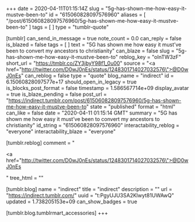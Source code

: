 +++
date = 2020-04-11T01:15:14Z
slug = "5g-has-shown-me-how-easy-it-mustve-been-to"
id = "615060828097576960"
aliases = [ "/post/615060828097576960/5g-has-shown-me-how-easy-it-mustve-been-to" ]
tags = [ ]
type = "tumblr-quote"

[tumblr]
can_send_in_message = true
note_count = 0.0
can_reply = false
is_blazed = false
tags = [ ]
text = "5G has shown me how easy it must&rsquo;ve been to convert my ancestors to christianity"
can_blaze = false
slug = "5g-has-shown-me-how-easy-it-mustve-been-to"
reblog_key = "oInTW3zF"
short_url = "https://tmblr.co/ZY3jbyY98f1_0u00"
source = "<a href=\"http://twitter.com/D0wJ0nEs/status/1248301714027032576\">@D0wJ0nEs</a>"
can_reblog = false
type = "quote"
blog_name = "indirect"
id = 6.15060828097577e+17
should_open_in_legacy = true
is_blocks_post_format = false
timestamp = 1.586567714e+09
display_avatar = true
is_blaze_pending = false
post_url = "https://indirect.tumblr.com/post/615060828097576960/5g-has-shown-me-how-easy-it-mustve-been-to"
state = "published"
format = "html"
can_like = false
date = "2020-04-11 01:15:14 GMT"
summary = "5G has shown me how easy it must’ve been to convert my ancestors to christianity"
id_string = "615060828097576960"
interactability_reblog = "everyone"
interactability_blaze = "everyone"

[tumblr.reblog]
comment = "<p><a href=\"http://twitter.com/D0wJ0nEs/status/1248301714027032576\">@D0wJ0nEs</a></p>"
tree_html = ""

[tumblr.blog]
name = "indirect"
title = "indirect"
description = ""
url = "https://indirect.tumblr.com/"
uuid = "t:PgyUJU3SA2Klwyt81UWAwQ"
updated = 1.738205153e+09
can_show_badges = true

[tumblr.blog.tumblrmart_accessories]
+++
